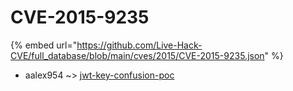 # CVE-2015-9235
{% embed url="https://github.com/Live-Hack-CVE/full_database/blob/main/cves/2015/CVE-2015-9235.json" %}

* aalex954 ~> [jwt-key-confusion-poc](https://www.alice-snow.ru/2015/database/cve-2015-9235/jwt-key-confusion-poc-aalex954)